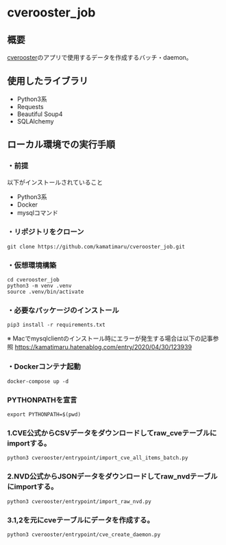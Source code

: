 # cverooster_job

## 概要
<a href="https://github.com/kamatimaru/cverooster">cverooster</a>のアプリで使用するデータを作成するバッチ・daemon。

## 使用したライブラリ
- Python3系
- Requests
- Beautiful Soup4
- SQLAlchemy

## ローカル環境での実行手順
### ・前提
以下がインストールされていること
- Python3系
- Docker
- mysqlコマンド

### ・リポジトリをクローン
```shell
git clone https://github.com/kamatimaru/cverooster_job.git
```

### ・仮想環境構築
```shell
cd cverooster_job
python3 -m venv .venv
source .venv/bin/activate
```

### ・必要なパッケージのインストール
```shell
pip3 install -r requirements.txt
```

※ Macでmysqlclientのインストール時にエラーが発生する場合は以下の記事参照
<a href="https://kamatimaru.hatenablog.com/entry/2020/04/30/123939" target="_blank">https://kamatimaru.hatenablog.com/entry/2020/04/30/123939</a>

### ・Dockerコンテナ起動
```shell
docker-compose up -d
```

### PYTHONPATHを宣言
```shell
export PYTHONPATH=$(pwd)
```

### 1.CVE公式からCSVデータをダウンロードしてraw_cveテーブルにimportする。
```shell
python3 cverooster/entrypoint/import_cve_all_items_batch.py
```

### 2.NVD公式からJSONデータをダウンロードしてraw_nvdテーブルにimportする。
```shell
python3 cverooster/entrypoint/import_raw_nvd.py
```

### 3.1,2を元にcveテーブルにデータを作成する。
```shell
python3 cverooster/entrypoint/cve_create_daemon.py
```